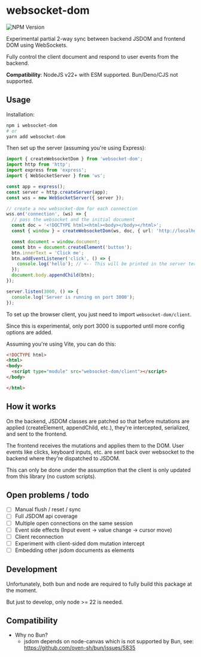 # websocket-dom

![NPM Version](https://img.shields.io/npm/v/websocket-dom)

Experimental partial 2-way sync between backend JSDOM and frontend DOM using WebSockets.

Fully control the client document and respond to user events from the backend.

**Compatibility**: NodeJS v22+ with ESM supported. Bun/Deno/CJS not supported.

## Usage

Installation:
```bash
npm i websocket-dom
# or
yarn add websocket-dom
```

Then set up the server (assuming you're using Express):

```ts
import { createWebsocketDom } from 'websocket-dom';
import http from 'http';
import express from 'express';
import { WebSocketServer } from 'ws';

const app = express();
const server = http.createServer(app);
const wss = new WebSocketServer({ server });

// create a new websocket-dom for each connection
wss.on('connection', (ws) => {
  // pass the websocket and the initial document
  const doc = '<!DOCTYPE html><html><body></body></html>';
  const { window } = createWebsocketDom(ws, doc, { url: 'http://localhost:3000' });

  const document = window.document;
  const btn = document.createElement('button');
  btn.innerText = 'Click me';
  btn.addEventListener('click', () => {
    console.log('hello'); // <-- This will be printed in the server terminal
  });
  document.body.appendChild(btn);
});

server.listen(3000, () => {
  console.log('Server is running on port 3000');
});
```

To set up the browser client, you just need to import `websocket-dom/client`.

Since this is experimental, only port 3000 is supported until more config options are added.

Assuming you're using Vite, you can do this:

```html
<!DOCTYPE html>
<html>
<body>
  <script type="module" src="websocket-dom/client"></script>
</body>

</html>
```


## How it works

On the backend, JSDOM classes are patched so that before mutations are applied (createElement, appendChild, etc.), they're intercepted, serialized, and sent to the frontend.

The frontend receives the mutations and applies them to the DOM. User events like clicks, keyboard inputs, etc. are sent back over websocket to the backend where they're dispatched to JSDOM.

This can only be done under the assumption that the client is only updated from this library (no custom scripts).

## Open problems / todo
- [ ] Manual flush / reset / sync
- [ ] Full JSDOM api coverage
- [ ] Multiple open connections on the same session
- [ ] Event side effects (Input event -> value change -> cursor move)
- [ ] Client reconnection
- [ ] Experiment with client-sided dom mutation intercept
- [ ] Embedding other jsdom documents as elements

## Development

Unfortunately, both bun and node are required to fully build this package at the moment.

But just to develop, only node >= 22 is needed.

## Compatibility

- Why no Bun?
  - jsdom depends on node-canvas which is not supported by Bun, see: https://github.com/oven-sh/bun/issues/5835
